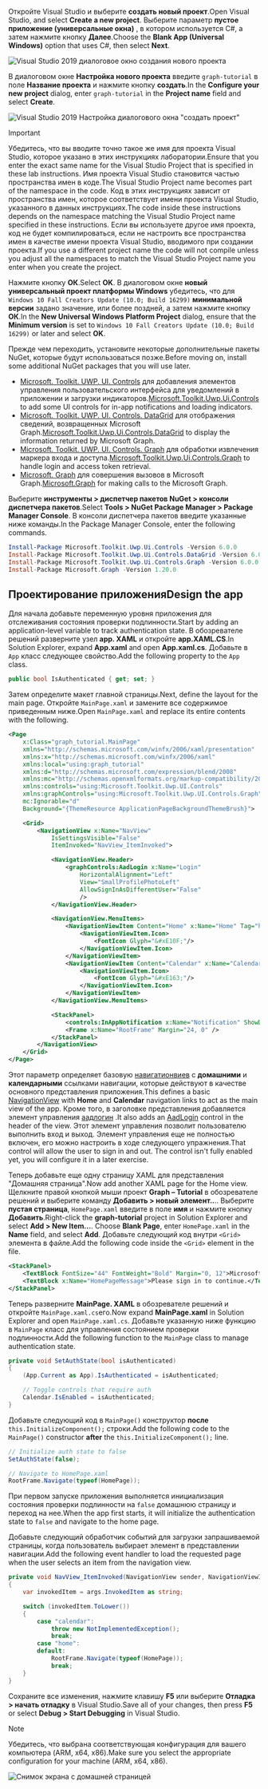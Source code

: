 <!-- markdownlint-disable MD002 MD041 -->

<span data-ttu-id="95a20-101">Откройте Visual Studio и выберите **создать новый проект**.</span><span class="sxs-lookup"><span data-stu-id="95a20-101">Open Visual Studio, and select **Create a new project**.</span></span> <span data-ttu-id="95a20-102">Выберите параметр **пустое приложение (универсальные окна)** , в котором используется C#, а затем нажмите кнопку **Далее**.</span><span class="sxs-lookup"><span data-stu-id="95a20-102">Choose the **Blank App (Universal Windows)** option that uses C#, then select **Next**.</span></span>

![Visual Studio 2019 диалоговое окно создания нового проекта](./images/vs-create-new-project.png)

<span data-ttu-id="95a20-104">В диалоговом окне **Настройка нового проекта** введите `graph-tutorial` в поле **Название проекта** и нажмите кнопку **создать**.</span><span class="sxs-lookup"><span data-stu-id="95a20-104">In the **Configure your new project** dialog, enter `graph-tutorial` in the **Project name** field and select **Create**.</span></span>

![Visual Studio 2019 Настройка диалогового окна "создать проект"](./images/vs-configure-new-project.png)

> [!IMPORTANT]
> <span data-ttu-id="95a20-106">Убедитесь, что вы вводите точно такое же имя для проекта Visual Studio, которое указано в этих инструкциях лаборатории.</span><span class="sxs-lookup"><span data-stu-id="95a20-106">Ensure that you enter the exact same name for the Visual Studio Project that is specified in these lab instructions.</span></span> <span data-ttu-id="95a20-107">Имя проекта Visual Studio становится частью пространства имен в коде.</span><span class="sxs-lookup"><span data-stu-id="95a20-107">The Visual Studio Project name becomes part of the namespace in the code.</span></span> <span data-ttu-id="95a20-108">Код в этих инструкциях зависит от пространства имен, которое соответствует имени проекта Visual Studio, указанного в данных инструкциях.</span><span class="sxs-lookup"><span data-stu-id="95a20-108">The code inside these instructions depends on the namespace matching the Visual Studio Project name specified in these instructions.</span></span> <span data-ttu-id="95a20-109">Если вы используете другое имя проекта, код не будет компилироваться, если не настроить все пространства имен в качестве имени проекта Visual Studio, вводимого при создании проекта.</span><span class="sxs-lookup"><span data-stu-id="95a20-109">If you use a different project name the code will not compile unless you adjust all the namespaces to match the Visual Studio Project name you enter when you create the project.</span></span>

<span data-ttu-id="95a20-110">Нажмите кнопку **ОК**.</span><span class="sxs-lookup"><span data-stu-id="95a20-110">Select **OK**.</span></span> <span data-ttu-id="95a20-111">В диалоговом окне **новый универсальный проект платформы Windows** убедитесь, что для `Windows 10 Fall Creators Update (10.0; Build 16299)` **минимальной версии** задано значение, или более поздней, а затем нажмите кнопку **ОК**.</span><span class="sxs-lookup"><span data-stu-id="95a20-111">In the **New Universal Windows Platform Project** dialog, ensure that the **Minimum version** is set to `Windows 10 Fall Creators Update (10.0; Build 16299)` or later and select **OK**.</span></span>

<span data-ttu-id="95a20-112">Прежде чем переходить, установите некоторые дополнительные пакеты NuGet, которые будут использоваться позже.</span><span class="sxs-lookup"><span data-stu-id="95a20-112">Before moving on, install some additional NuGet packages that you will use later.</span></span>

- <span data-ttu-id="95a20-113">[Microsoft. Toolkit. UWP. UI. Controls](https://www.nuget.org/packages/Microsoft.Toolkit.Uwp.Ui.Controls/) для добавления элементов управления пользовательского интерфейса для уведомлений в приложении и загрузки индикаторов.</span><span class="sxs-lookup"><span data-stu-id="95a20-113">[Microsoft.Toolkit.Uwp.Ui.Controls](https://www.nuget.org/packages/Microsoft.Toolkit.Uwp.Ui.Controls/) to add some UI controls for in-app notifications and loading indicators.</span></span>
- <span data-ttu-id="95a20-114">[Microsoft. Toolkit. UWP. UI. Controls. DataGrid](https://www.nuget.org/packages/Microsoft.Toolkit.Uwp.Ui.Controls.DataGrid/) для отображения сведений, возвращенных Microsoft Graph.</span><span class="sxs-lookup"><span data-stu-id="95a20-114">[Microsoft.Toolkit.Uwp.Ui.Controls.DataGrid](https://www.nuget.org/packages/Microsoft.Toolkit.Uwp.Ui.Controls.DataGrid/) to display the information returned by Microsoft Graph.</span></span>
- <span data-ttu-id="95a20-115">[Microsoft. Toolkit. UWP. UI. Controls. Graph](https://www.nuget.org/packages/Microsoft.Toolkit.Uwp.Ui.Controls.Graph/) для обработки извлечения маркера входа и доступа.</span><span class="sxs-lookup"><span data-stu-id="95a20-115">[Microsoft.Toolkit.Uwp.Ui.Controls.Graph](https://www.nuget.org/packages/Microsoft.Toolkit.Uwp.Ui.Controls.Graph/) to handle login and access token retrieval.</span></span>
- <span data-ttu-id="95a20-116">[Microsoft. Graph](https://www.nuget.org/packages/Microsoft.Graph/) для совершения вызовов в Microsoft Graph.</span><span class="sxs-lookup"><span data-stu-id="95a20-116">[Microsoft.Graph](https://www.nuget.org/packages/Microsoft.Graph/) for making calls to the Microsoft Graph.</span></span>

<span data-ttu-id="95a20-117">Выберите **инструменты > диспетчер пакетов NuGet > консоли диспетчера пакетов**.</span><span class="sxs-lookup"><span data-stu-id="95a20-117">Select **Tools > NuGet Package Manager > Package Manager Console**.</span></span> <span data-ttu-id="95a20-118">В консоли диспетчера пакетов введите указанные ниже команды.</span><span class="sxs-lookup"><span data-stu-id="95a20-118">In the Package Manager Console, enter the following commands.</span></span>

```Powershell
Install-Package Microsoft.Toolkit.Uwp.Ui.Controls -Version 6.0.0
Install-Package Microsoft.Toolkit.Uwp.Ui.Controls.DataGrid -Version 6.0.0
Install-Package Microsoft.Toolkit.Uwp.Ui.Controls.Graph -Version 6.0.0
Install-Package Microsoft.Graph -Version 1.20.0
```

## <a name="design-the-app"></a><span data-ttu-id="95a20-119">Проектирование приложения</span><span class="sxs-lookup"><span data-stu-id="95a20-119">Design the app</span></span>

<span data-ttu-id="95a20-120">Для начала добавьте переменную уровня приложения для отслеживания состояния проверки подлинности.</span><span class="sxs-lookup"><span data-stu-id="95a20-120">Start by adding an application-level variable to track authentication state.</span></span> <span data-ttu-id="95a20-121">В обозревателе решений разверните узел **app. XAML** и откройте **app.XAML.CS**.</span><span class="sxs-lookup"><span data-stu-id="95a20-121">In Solution Explorer, expand **App.xaml** and open **App.xaml.cs**.</span></span> <span data-ttu-id="95a20-122">Добавьте в `App` класс следующее свойство.</span><span class="sxs-lookup"><span data-stu-id="95a20-122">Add the following property to the `App` class.</span></span>

```cs
public bool IsAuthenticated { get; set; }
```

<span data-ttu-id="95a20-123">Затем определите макет главной страницы.</span><span class="sxs-lookup"><span data-stu-id="95a20-123">Next, define the layout for the main page.</span></span> <span data-ttu-id="95a20-124">Откройте `MainPage.xaml` и замените все содержимое приведенным ниже.</span><span class="sxs-lookup"><span data-stu-id="95a20-124">Open `MainPage.xaml` and replace its entire contents with the following.</span></span>

```xml
<Page
    x:Class="graph_tutorial.MainPage"
    xmlns="http://schemas.microsoft.com/winfx/2006/xaml/presentation"
    xmlns:x="http://schemas.microsoft.com/winfx/2006/xaml"
    xmlns:local="using:graph_tutorial"
    xmlns:d="http://schemas.microsoft.com/expression/blend/2008"
    xmlns:mc="http://schemas.openxmlformats.org/markup-compatibility/2006"
    xmlns:controls="using:Microsoft.Toolkit.Uwp.UI.Controls"
    xmlns:graphControls="using:Microsoft.Toolkit.Uwp.UI.Controls.Graph"
    mc:Ignorable="d"
    Background="{ThemeResource ApplicationPageBackgroundThemeBrush}">

    <Grid>
        <NavigationView x:Name="NavView"
            IsSettingsVisible="False"
            ItemInvoked="NavView_ItemInvoked">

            <NavigationView.Header>
                <graphControls:AadLogin x:Name="Login"
                    HorizontalAlignment="Left"
                    View="SmallProfilePhotoLeft"
                    AllowSignInAsDifferentUser="False"
                    />
            </NavigationView.Header>

            <NavigationView.MenuItems>
                <NavigationViewItem Content="Home" x:Name="Home" Tag="home">
                    <NavigationViewItem.Icon>
                        <FontIcon Glyph="&#xE10F;"/>
                    </NavigationViewItem.Icon>
                </NavigationViewItem>
                <NavigationViewItem Content="Calendar" x:Name="Calendar" Tag="calendar">
                    <NavigationViewItem.Icon>
                        <FontIcon Glyph="&#xE163;"/>
                    </NavigationViewItem.Icon>
                </NavigationViewItem>
            </NavigationView.MenuItems>

            <StackPanel>
                <controls:InAppNotification x:Name="Notification" ShowDismissButton="true" />
                <Frame x:Name="RootFrame" Margin="24, 0" />
            </StackPanel>
        </NavigationView>
    </Grid>
</Page>
```

<span data-ttu-id="95a20-125">Этот параметр определяет базовую [навигатионвиев](https://docs.microsoft.com/uwp/api/windows.ui.xaml.controls.navigationview) с **домашними** и **календарными** ссылками навигации, которые действуют в качестве основного представления приложения.</span><span class="sxs-lookup"><span data-stu-id="95a20-125">This defines a basic [NavigationView](https://docs.microsoft.com/uwp/api/windows.ui.xaml.controls.navigationview) with **Home** and **Calendar** navigation links to act as the main view of the app.</span></span> <span data-ttu-id="95a20-126">Кроме того, в заголовке представления добавляется элемент управления [аадлогин](https://docs.microsoft.com/dotnet/api/microsoft.toolkit.uwp.ui.controls.graph.aadlogin?view=win-comm-toolkit-dotnet-stable) .</span><span class="sxs-lookup"><span data-stu-id="95a20-126">It also adds an [AadLogin](https://docs.microsoft.com/dotnet/api/microsoft.toolkit.uwp.ui.controls.graph.aadlogin?view=win-comm-toolkit-dotnet-stable) control in the header of the view.</span></span> <span data-ttu-id="95a20-127">Этот элемент управления позволит пользователю выполнить вход и выход. Элемент управления еще не полностью включен, его можно настроить в ходе следующего упражнения.</span><span class="sxs-lookup"><span data-stu-id="95a20-127">That control will allow the user to sign in and out. The control isn't fully enabled yet, you will configure it in a later exercise.</span></span>

<span data-ttu-id="95a20-128">Теперь добавьте еще одну страницу XAML для представления "Домашняя страница".</span><span class="sxs-lookup"><span data-stu-id="95a20-128">Now add another XAML page for the Home view.</span></span> <span data-ttu-id="95a20-129">Щелкните правой кнопкой мыши проект **Graph – Tutorial** в обозревателе решений и выберите команду **Добавить > новый элемент..**.. Выберите **пустая страница**, `HomePage.xaml` введите в поле **имя** и нажмите кнопку **Добавить**.</span><span class="sxs-lookup"><span data-stu-id="95a20-129">Right-click the **graph-tutorial** project in Solution Explorer and select **Add > New Item...**. Choose **Blank Page**, enter `HomePage.xaml` in the **Name** field, and select **Add**.</span></span> <span data-ttu-id="95a20-130">Добавьте следующий код внутри `<Grid>` элемента в файле.</span><span class="sxs-lookup"><span data-stu-id="95a20-130">Add the following code inside the `<Grid>` element in the file.</span></span>

```xml
<StackPanel>
    <TextBlock FontSize="44" FontWeight="Bold" Margin="0, 12">Microsoft Graph UWP Tutorial</TextBlock>
    <TextBlock x:Name="HomePageMessage">Please sign in to continue.</TextBlock>
</StackPanel>
```

<span data-ttu-id="95a20-131">Теперь разверните **MainPage. XAML** в обозревателе решений и откройте `MainPage.xaml.cs`его.</span><span class="sxs-lookup"><span data-stu-id="95a20-131">Now expand **MainPage.xaml** in Solution Explorer and open `MainPage.xaml.cs`.</span></span> <span data-ttu-id="95a20-132">Добавьте указанную ниже функцию в `MainPage` класс для управления состоянием проверки подлинности.</span><span class="sxs-lookup"><span data-stu-id="95a20-132">Add the following function to the `MainPage` class to manage authentication state.</span></span>

```cs
private void SetAuthState(bool isAuthenticated)
{
    (App.Current as App).IsAuthenticated = isAuthenticated;

    // Toggle controls that require auth
    Calendar.IsEnabled = isAuthenticated;
}
```

<span data-ttu-id="95a20-133">Добавьте следующий код в `MainPage()` конструктор **после** `this.InitializeComponent();` строки.</span><span class="sxs-lookup"><span data-stu-id="95a20-133">Add the following code to the `MainPage()` constructor **after** the `this.InitializeComponent();` line.</span></span>

```cs
// Initialize auth state to false
SetAuthState(false);

// Navigate to HomePage.xaml
RootFrame.Navigate(typeof(HomePage));
```

<span data-ttu-id="95a20-134">При первом запуске приложения выполняется инициализация состояния проверки подлинности на `false` домашнюю страницу и переход на нее.</span><span class="sxs-lookup"><span data-stu-id="95a20-134">When the app first starts, it will initialize the authentication state to `false` and navigate to the home page.</span></span>

<span data-ttu-id="95a20-135">Добавьте следующий обработчик событий для загрузки запрашиваемой страницы, когда пользователь выбирает элемент в представлении навигации.</span><span class="sxs-lookup"><span data-stu-id="95a20-135">Add the following event handler to load the requested page when the user selects an item from the navigation view.</span></span>

```cs
private void NavView_ItemInvoked(NavigationView sender, NavigationViewItemInvokedEventArgs args)
{
    var invokedItem = args.InvokedItem as string;

    switch (invokedItem.ToLower())
    {
        case "calendar":
            throw new NotImplementedException();
            break;
        case "home":
        default:
            RootFrame.Navigate(typeof(HomePage));
            break;
    }
}
```

<span data-ttu-id="95a20-136">Сохраните все изменения, нажмите клавишу **F5** или выберите **Отладка > начать отладку** в Visual Studio.</span><span class="sxs-lookup"><span data-stu-id="95a20-136">Save all of your changes, then press **F5** or select **Debug > Start Debugging** in Visual Studio.</span></span>

> [!NOTE]
> <span data-ttu-id="95a20-137">Убедитесь, что выбрана соответствующая конфигурация для вашего компьютера (ARM, x64, x86).</span><span class="sxs-lookup"><span data-stu-id="95a20-137">Make sure you select the appropriate configuration for your machine (ARM, x64, x86).</span></span>

![Снимок экрана с домашней страницей](./images/create-app-01.png)
